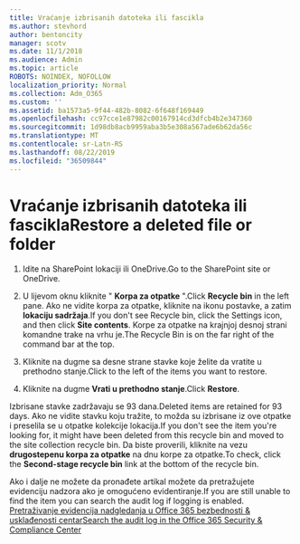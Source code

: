 ```yaml
---
title: Vraćanje izbrisanih datoteka ili fascikla
ms.author: stevhord
author: bentoncity
manager: scotv
ms.date: 11/1/2018
ms.audience: Admin
ms.topic: article
ROBOTS: NOINDEX, NOFOLLOW
localization_priority: Normal
ms.collection: Adm_O365
ms.custom: ''
ms.assetid: ba1573a5-9f44-482b-8082-6f648f169449
ms.openlocfilehash: cc97cce1e87982c00167914cd3dfcb4b2e347360
ms.sourcegitcommit: 1d98db8acb9959aba3b5e308a567ade6b62da56c
ms.translationtype: MT
ms.contentlocale: sr-Latn-RS
ms.lasthandoff: 08/22/2019
ms.locfileid: "36509844"
---
```

# <a name="restore-a-deleted-file-or-folder"></a><span data-ttu-id="5e4f7-102">Vraćanje izbrisanih datoteka ili fascikla</span><span class="sxs-lookup"><span data-stu-id="5e4f7-102">Restore a deleted file or folder</span></span>

1. <span data-ttu-id="5e4f7-103">Idite na SharePoint lokaciji ili OneDrive.</span><span class="sxs-lookup"><span data-stu-id="5e4f7-103">Go to the SharePoint site or OneDrive.</span></span>
    
2. <span data-ttu-id="5e4f7-104">U lijevom oknu kliknite " **Korpa za otpatke** ".</span><span class="sxs-lookup"><span data-stu-id="5e4f7-104">Click **Recycle bin** in the left pane.</span></span> <span data-ttu-id="5e4f7-105">Ako ne vidite korpa za otpatke, kliknite na ikonu postavke, a zatim **lokaciju sadržaja**.</span><span class="sxs-lookup"><span data-stu-id="5e4f7-105">If you don't see Recycle bin, click the Settings icon, and then click **Site contents**.</span></span> <span data-ttu-id="5e4f7-106">Korpe za otpatke na krajnjoj desnoj strani komandne trake na vrhu je.</span><span class="sxs-lookup"><span data-stu-id="5e4f7-106">The Recycle Bin is on the far right of the command bar at the top.</span></span>
    
3. <span data-ttu-id="5e4f7-107">Kliknite na dugme sa desne strane stavke koje želite da vratite u prethodno stanje.</span><span class="sxs-lookup"><span data-stu-id="5e4f7-107">Click to the left of the items you want to restore.</span></span>
    
4. <span data-ttu-id="5e4f7-108">Kliknite na dugme **Vrati u prethodno stanje**.</span><span class="sxs-lookup"><span data-stu-id="5e4f7-108">Click **Restore**.</span></span>
    
<span data-ttu-id="5e4f7-109">Izbrisane stavke zadržavaju se 93 dana.</span><span class="sxs-lookup"><span data-stu-id="5e4f7-109">Deleted items are retained for 93 days.</span></span> <span data-ttu-id="5e4f7-110">Ako ne vidite stavku koju tražite, to možda su izbrisane iz ove otpatke i preselila se u otpatke kolekcije lokacija.</span><span class="sxs-lookup"><span data-stu-id="5e4f7-110">If you don't see the item you're looking for, it might have been deleted from this recycle bin and moved to the site collection recycle bin.</span></span> <span data-ttu-id="5e4f7-111">Da biste proverili, kliknite na vezu **drugostepenu korpa za otpatke** na dnu korpe za otpatke.</span><span class="sxs-lookup"><span data-stu-id="5e4f7-111">To check, click the **Second-stage recycle bin** link at the bottom of the recycle bin.</span></span> 
  
<span data-ttu-id="5e4f7-112">Ako i dalje ne možete da pronađete artikal možete da pretražujete evidenciju nadzora ako je omogućeno evidentiranje.</span><span class="sxs-lookup"><span data-stu-id="5e4f7-112">If you are still unable to find the item you can search the audit log if logging is enabled.</span></span> [<span data-ttu-id="5e4f7-113">Pretraživanje evidencija nadgledanja u Office 365 bezbednosti &amp; usklađenosti centar</span><span class="sxs-lookup"><span data-stu-id="5e4f7-113">Search the audit log in the Office 365 Security &amp; Compliance Center</span></span>](https://support.office.com/article/0d4d0f35-390b-4518-800e-0c7ec95e946c.aspx)
  

